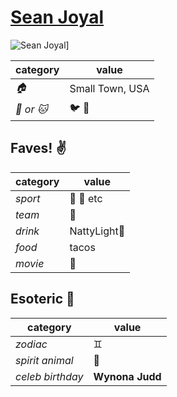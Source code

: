 # [Sean Joyal](https://github.com/sjoyal)

![Sean Joyal](https://avatars3.githubusercontent.com/u/11789708?v=3&s=460)]

| category | value |
|-----------|-------|
| _:house:_ | Small Town, USA |
| _:dog: or :cat:_ | :bird: :snake: |

## Faves! :v:

| category | value |
|----------|--------|
| _sport_  | :football: :basketball: etc |
| _team_   | :poop: |
| _drink_  | NattyLight:beer: |
| _food_   | tacos |
| _movie_  | :poop: |

## Esoteric :crystal_ball:

| category | value |
|----------|-------|
| _zodiac_ | :gemini: |
| _spirit animal_ | :crocodile: |
| _celeb birthday_ | **Wynona Judd** |
